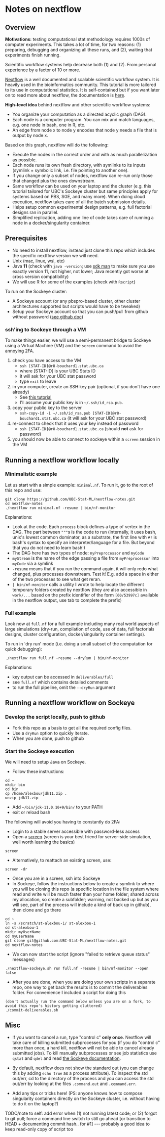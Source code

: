 # Notes on nextflow



## Overview

**Motivations:** testing computational stat methodology requires 1000s of computer experiments. This takes a lot of time, for two reasons:
(1) preparing, debugging and organizing all these runs, and (2), waiting that experiments finish running. 

Scientific workflow systems help decrease both (1) and (2). From personal experience by a factor of 10 or more. 

[Nextflow](https://www.nextflow.io/) is a well documented and scalable scientific workflow system. It is heavily used in the bioinformatics community. This tutorial is more tailored to its use in computational statistics. It is self-contained but if you want later on to read more about nextflow, the documentation is [here](https://www.nextflow.io/docs/latest/index.html).

**High-level idea** behind nextflow and other scientific workflow systems:

- You organize your computation as a directed acyclic graph (DAG). 
- Each node is a computer program. You can mix and match languages, e.g. one node in bash, one in R, etc. 
- An edge from node x to node y encodes that node y needs a file that is output by node x. 

Based on this graph, nextflow will do the following:

- Execute the nodes in the correct order and with as much parallelization as possible.
- Each node runs its own fresh directory, with symlinks to its inputs  (symlink = symbolic link, i.e. file pointing to another one). 
- If you change only a subset of nodes, nextflow can re-run only those that changed plus the ones downstream.
- Same workflow can be used on your laptop and the cluster (e.g. this tutorial tailored for UBC's Sockeye cluster but same principles apply for systems based on PBS, SGE, and many more). When doing cloud execution, nextflow takes care of all the batch submission details.
- Helps setup common experimental design patterns, e.g. full factorial designs ran in parallel. 
- Simplified replication, adding one line of code takes care of running a node in a docker/singularity container. 

## Prerequisites

- No need to install nextflow, instead just clone this repo which includes the specific nextflow version we will need.
- Unix (mac, linux, wsl, etc)
- Java **11** (check with `java -version`; use [sdk man](https://sdkman.io/) to make sure you use exactly version 11, not higher, not lower; Java recently got worse at cross version compatibility)
- We will use R for some of the examples (check with `Rscript`)

To run on the Sockeye cluster:

- A Sockeye account (or any pbspro-based cluster, other cluster architectures supported but scripts would have to be tweaked)
- Setup your Sockeye account so that you can push/pull from github without password ([see github doc](https://docs.github.com/en/authentication/connecting-to-github-with-ssh/generating-a-new-ssh-key-and-adding-it-to-the-ssh-agent))

### ssh'ing to Sockeye through a VM

To make things easier, we will use a semi-permanent bridge to Sockeye using a Virtual Machine (VM) and the `screen` command to avoid the annoying 2FA.

1. check you have access to the VM
    - `ssh [STAT-ID]@r8-bouchard1.stat.ubc.ca`
    - where [STAT-ID] is your UBC Stats ID 
    - it will ask for your UBC stat password
    - type `exit` to leave
2. in your computer, create an SSH key pair (optional, if you don't have one already)
    - See [this tutorial](https://docs.rightscale.com/faq/How_Do_I_Generate_My_Own_SSH_Key_Pair.html)
    - I'll assume your public key is in `~/.ssh/id_rsa.pub`.
3. copy your public key to the server
    - `ssh-copy-id -i ~/.ssh/id_rsa.pub [STAT-ID]@r8-bouchard1.stat.ubc.ca` (it will ask for your UBC stat password)
4. re-connect to check that it uses your key instead of password
    - `ssh [STAT-ID]@r8-bouchard1.stat.ubc.ca` (should **not** ask for password)
5. you should now be able to connect to sockeye within a `screen` session in the VM


## Running a nextflow workflow locally

### Minimalistic example

Let us start with a simple example: ``minimal.nf``. To run it, go to the root of this repo and use:

```
git clone https://github.com/UBC-Stat-ML/nextflow-notes.git
cd nextflow-notes
./nextflow run minimal.nf -resume | bin/nf-monitor
```

Explanations:

- Look at the code. Each `process` block defines a type of vertex in the DAG. The part between `"""`s is the code to run (internally, it uses bash, unix's lowest common dominator, as a substrate, the first line with `#!` is bash's syntax to specify an interpreter/language for a file. But beyond that you do not need to learn bash!)
- The DAG here has two types of node: `myPreprocessor` and `myCode`
- `myStream` is the name of the edge passing a file from `myPreprocessor` into `myCode` via a symlink
- `-resume` means that if you run the command again, it will only redo what changed, plus processes downstream. Test it! E.g. add a space in either of the two processes to see what get reran.
- `| bin/nf-monitor` calls a utility I wrote to help locate the different temporary folders created by nextflow (they are also accessible in `work/...` based on the prefix identifier of the form `[60/53997c]` available in the nextflow output, use tab to complete the prefix)


### Full example

Look now at `full.nf` for a full example including many real world aspects of large simulations (dry-run, compilation of code, use of data, full factorials designs, cluster configuration, docker/singularity container settings). 

To run in 'dry run' mode (i.e. doing a small subset of the computation for quick debugging):

```
./nextflow run full.nf -resume --dryRun | bin/nf-monitor
```

Explanations:

- key output can be accessed in `deliverables/full`
- see `full.nf` which contains detailed comments
- to run the full pipeline, omit the `--dryRun` argument



## Running a nextflow workflow on Sockeye

### Develop the script locally, push to github

- Fork this repo as a basis to get all the required config files. 
- Use a `dryRun` option to quickly iterate. 
- When you are done, push to github

### Start the Sockeye execution

We will need to setup Java on Sockeye. 

- Follow these instructions:

```
cd ~
mkdir bin
cd bin
cp /home/alexbou/jdk11.zip .
unzip jdk11.zip
```

- Add `~/bin/jdk-11.0.10+9/bin/` to your PATH
- exit or reload bash

The following will avoid you having to constantly do 2FA:

- Login to a stable server accessible with password-less access
- Open a [screen](https://en.wikipedia.org/wiki/GNU_Screen) (screen is your best friend for server-side simulation, well worth learning the basics)

```
screen
```

- Alternatively, to reattach an existing screen, use:

```
screen -dr 
```

- Once you are in a screen, ssh into Sockeye
- In Sockeye, follow the instructions below to create a symlink to where you will be cloning this repo (a specific location in the file system where read and write will be much faster than your home folder; shared across my allocation, so create a subfolder; warning, not backed up but as you will see, part of the process will include a kind of back up in github), then clone and go there

```
cd ~
ln -s /scratch/st-alexbou-1/ st-alexbou-1
cd st-alexbou-1
mkdir myUserName
cd myUserName
git clone git@github.com:UBC-Stat-ML/nextflow-notes.git
cd nextflow-notes
```
- We can now start the script (ignore "failed to retrieve queue status" messages)

```
./nextflow-sockeye.sh run full.nf -resume | bin/nf-monitor --open false
```

- After you are done, when you are doing your own scripts in a separate repo, one way to get back the results is to commit the deliverables folder. For convenience I included a script for doing this 

```
(don't actually run the command below unless you are on a fork, to avoid this repo's history getting cluttered)
./commit-deliverables.sh 
```


## Misc

- If you want to cancel a run, type "control c" **only once**. Nextflow will take care of killing submitted subprocesses for you (if you do "control c" more than once, a hard kill, nextflow will not be able to cancel already submitted jobs). To kill manually subprocesses or see job statistics use `qstat` and `qdel` and read [the Sockeye documentation](https://confluence.it.ubc.ca/display/UARC/UBC+ARC+Technical+User+Documentation).

- By default, nextflow does not show the standard out (you can change this by adding ``echo true`` as a process attribute). To inspect the std out/err, cd to the directory of the process and you can access the std out/err by looking at the files `.command.out` and `.command.err`. 

- Add any tips or tricks here! (PS: anyone knows how to compose singularity containers directly on the Sockeye cluster, i.e. without having to do it on the laptop?)

TODO/note to self: add error when (1) not running latest code; or (2) forgot to git pull; force a command line switch to still go ahead [or transition to HEAD + documenting commit hash.. for #1] --- probably a good idea to keep read-only copy of script too
